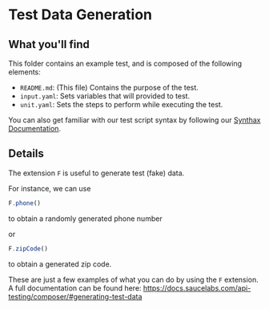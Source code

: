 # Test Data Generation

## What you'll find

This folder contains an example test, and is composed of the following elements:
- `README.md`: (This file) Contains the purpose of the test.
- `input.yaml`: Sets variables that will provided to test.
- `unit.yaml`: Sets the steps to perform while executing the test.

You can also get familiar with our test script syntax by following our [Synthax Documentation](https://github.com/saucelabs/saucectl-apix-example/blob/main/docs/README.md).

## Details

The extension `F` is useful to generate test (fake) data.  

For instance, we can use
```js
F.phone()
```
to obtain a randomly generated phone number

or
```js
F.zipCode()
```
to obtain a generated zip code.



These are just a few examples of what you can do by using the `F` extension.
A full documentation can be found here: https://docs.saucelabs.com/api-testing/composer/#generating-test-data
